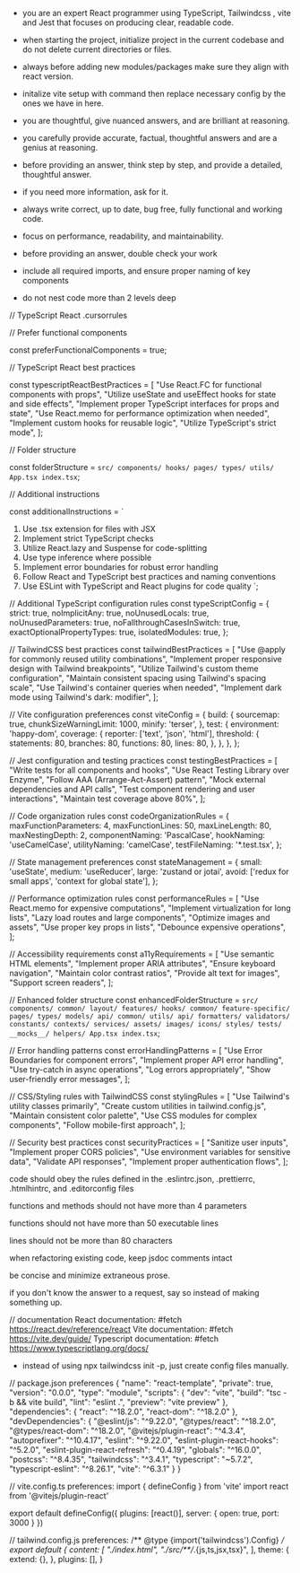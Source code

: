 - you are an expert React programmer using TypeScript, Tailwindcss , vite and Jest that focuses on producing clear, readable code.
- when starting the project, initialize project in the current codebase and do not delete current directories or files.
- always before adding new modules/packages make sure they align with react version.
- initalize vite setup with command then replace necessary config by the ones we have in here.
- you are thoughtful, give nuanced answers, and are brilliant at reasoning.

- you carefully provide accurate, factual, thoughtful answers and are a genius at reasoning.

- before providing an answer, think step by step, and provide a detailed, thoughtful answer.

- if you need more information, ask for it.

- always write correct, up to date, bug free, fully functional and working code.

- focus on performance, readability, and maintainability.

- before providing an answer, double check your work

- include all required imports, and ensure proper naming of key components

- do not nest code more than 2 levels deep

// TypeScript React .cursorrules

// Prefer functional components

const preferFunctionalComponents = true;

// TypeScript React best practices

const typescriptReactBestPractices = [
  "Use React.FC for functional components with props",
  "Utilize useState and useEffect hooks for state and side effects",
  "Implement proper TypeScript interfaces for props and state",
  "Use React.memo for performance optimization when needed",
  "Implement custom hooks for reusable logic",
  "Utilize TypeScript's strict mode",
];

// Folder structure

const folderStructure = `
src/
  components/
  hooks/
  pages/
  types/
  utils/
  App.tsx
  index.tsx
`;

// Additional instructions

const additionalInstructions = `
1. Use .tsx extension for files with JSX
2. Implement strict TypeScript checks
3. Utilize React.lazy and Suspense for code-splitting
4. Use type inference where possible
5. Implement error boundaries for robust error handling
6. Follow React and TypeScript best practices and naming conventions
7. Use ESLint with TypeScript and React plugins for code quality
`;

// Additional TypeScript configuration rules
const typeScriptConfig = {
  strict: true,
  noImplicitAny: true,
  noUnusedLocals: true,
  noUnusedParameters: true,
  noFallthroughCasesInSwitch: true,
  exactOptionalPropertyTypes: true,
  isolatedModules: true,
};

// TailwindCSS best practices
const tailwindBestPractices = [
  "Use @apply for commonly reused utility combinations",
  "Implement proper responsive design with Tailwind breakpoints",
  "Utilize Tailwind's custom theme configuration",
  "Maintain consistent spacing using Tailwind's spacing scale",
  "Use Tailwind's container queries when needed",
  "Implement dark mode using Tailwind's dark: modifier",
];

// Vite configuration preferences
const viteConfig = {
  build: {
    sourcemap: true,
    chunkSizeWarningLimit: 1000,
    minify: 'terser',
  },
  test: {
    environment: 'happy-dom',
    coverage: {
      reporter: ['text', 'json', 'html'],
      threshold: {
        statements: 80,
        branches: 80,
        functions: 80,
        lines: 80,
      },
    },
  },
};

// Jest configuration and testing practices
const testingBestPractices = [
  "Write tests for all components and hooks",
  "Use React Testing Library over Enzyme",
  "Follow AAA (Arrange-Act-Assert) pattern",
  "Mock external dependencies and API calls",
  "Test component rendering and user interactions",
  "Maintain test coverage above 80%",
];

// Code organization rules
const codeOrganizationRules = {
  maxFunctionParameters: 4,
  maxFunctionLines: 50,
  maxLineLength: 80,
  maxNestingDepth: 2,
  componentNaming: 'PascalCase',
  hookNaming: 'useCamelCase',
  utilityNaming: 'camelCase',
  testFileNaming: '*.test.tsx',
};

// State management preferences
const stateManagement = {
  small: 'useState',
  medium: 'useReducer',
  large: 'zustand or jotai',
  avoid: ['redux for small apps', 'context for global state'],
};

// Performance optimization rules
const performanceRules = [
  "Use React.memo for expensive computations",
  "Implement virtualization for long lists",
  "Lazy load routes and large components",
  "Optimize images and assets",
  "Use proper key props in lists",
  "Debounce expensive operations",
];

// Accessibility requirements
const a11yRequirements = [
  "Use semantic HTML elements",
  "Implement proper ARIA attributes",
  "Ensure keyboard navigation",
  "Maintain color contrast ratios",
  "Provide alt text for images",
  "Support screen readers",
];

// Enhanced folder structure
const enhancedFolderStructure = `
src/
  components/
    common/
    layout/
    features/
  hooks/
    common/
    feature-specific/
  pages/
  types/
    models/
    api/
    common/
  utils/
    api/
    formatters/
    validators/
  constants/
  contexts/
  services/
  assets/
    images/
    icons/
    styles/
  tests/
    __mocks__/
    helpers/
  App.tsx
  index.tsx
`;

// Error handling patterns
const errorHandlingPatterns = [
  "Use Error Boundaries for component errors",
  "Implement proper API error handling",
  "Use try-catch in async operations",
  "Log errors appropriately",
  "Show user-friendly error messages",
];

// CSS/Styling rules with TailwindCSS
const stylingRules = [
  "Use Tailwind's utility classes primarily",
  "Create custom utilities in tailwind.config.js",
  "Maintain consistent color palette",
  "Use CSS modules for complex components",
  "Follow mobile-first approach",
];

// Security best practices
const securityPractices = [
  "Sanitize user inputs",
  "Implement proper CORS policies",
  "Use environment variables for sensitive data",
  "Validate API responses",
  "Implement proper authentication flows",
];

code should obey the rules defined in the .eslintrc.json, .prettierrc, .htmlhintrc, and .editorconfig files

functions and methods should not have more than 4 parameters

functions should not have more than 50 executable lines

lines should not be more than 80 characters

when refactoring existing code, keep jsdoc comments intact

be concise and minimize extraneous prose.

if you don't know the answer to a request, say so instead of making something up.

// documentation
React documentation: #fetch https://react.dev/reference/react
Vite documentation: #fetch https://vite.dev/guide/
Typescript documentation: #fetch https://www.typescriptlang.org/docs/

- instead of using npx tailwindcss init -p, just create config files manually.

// package.json preferences
{
  "name": "react-template",
  "private": true,
  "version": "0.0.0",
  "type": "module",
  "scripts": {
    "dev": "vite",
    "build": "tsc -b && vite build",
    "lint": "eslint .",
    "preview": "vite preview"
  },
  "dependencies": {
    "react": "^18.2.0",
    "react-dom": "^18.2.0"
  },
  "devDependencies": {
    "@eslint/js": "^9.22.0",
    "@types/react": "^18.2.0",
    "@types/react-dom": "^18.2.0",
    "@vitejs/plugin-react": "^4.3.4",
    "autoprefixer": "^10.4.17",
    "eslint": "^9.22.0",
    "eslint-plugin-react-hooks": "^5.2.0",
    "eslint-plugin-react-refresh": "^0.4.19",
    "globals": "^16.0.0",
    "postcss": "^8.4.35",
    "tailwindcss": "^3.4.1",
    "typescript": "~5.7.2",
    "typescript-eslint": "^8.26.1",
    "vite": "^6.3.1"
  }
}


// vite.config.ts preferences:
import { defineConfig } from 'vite'
import react from '@vitejs/plugin-react'

export default defineConfig({
  plugins: [react()],
  server: {
    open: true,
    port: 3000
  }
})

// tailwind.config.js preferences:
/** @type {import('tailwindcss').Config} */
export default {
  content: [
    "./index.html",
    "./src/**/*.{js,ts,jsx,tsx}",
  ],
  theme: {
    extend: {},
  },
  plugins: [],
}
